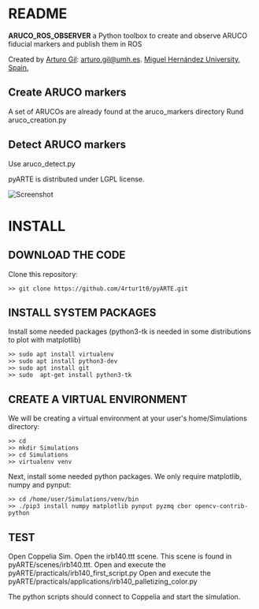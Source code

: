 # README

**ARUCO_ROS_OBSERVER** a Python toolbox to create and observe ARUCO fiducial markers and 
publish them in ROS

Created by [Arturo Gil](http://arvc.umh.es/personal/arturo/index.php?lang=en&vista=normal&dest=inicio&idp=arturo&type=per&ficha=on): arturo.gil@umh.es. [Miguel Hernández University, Spain.](http://www.umh.es)

## Create ARUCO markers
A set of ARUCOs are already found at the aruco_markers directory
Rund aruco_creation.py

## Detect ARUCO markers
Use aruco_detect.py



pyARTE is distributed under LGPL license.

![Screenshot](screenshot.png)


# INSTALL

## DOWNLOAD THE CODE
Clone this repository:

```
>> git clone https://github.com/4rtur1t0/pyARTE.git
```

## INSTALL SYSTEM PACKAGES
Install some needed packages  (python3-tk is needed in some distributions to plot with matplotlib)
```
>> sudo apt install virtualenv
>> sudo apt install python3-dev
>> sudo apt install git
>> sudo  apt-get install python3-tk
```

## CREATE A VIRTUAL ENVIRONMENT
We will be creating a virtual environment at your user's home/Simulations directory: 
```
>> cd
>> mkdir Simulations
>> cd Simulations
>> virtualenv venv
```

Next, install some needed python packages. We only require matplotlib, numpy and pynput:
```
>> cd /home/user/Simulations/venv/bin
>> ./pip3 install numpy matplotlib pynput pyzmq cbor opencv-contrib-python
```


## TEST
Open Coppelia Sim.
Open the irb140.ttt scene. This scene is found in pyARTE/scenes/irb140.ttt.
Open and execute the pyARTE/practicals/irb140_first_script.py
Open and execute the pyARTE/practicals/applications/irb140_palletizing_color.py

The python scripts should connect to Coppelia and start the simulation.


